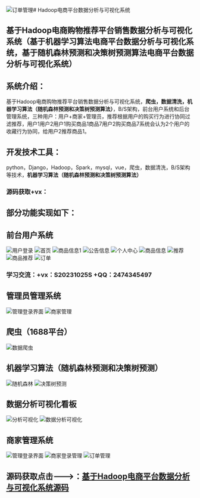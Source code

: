 ![订单管理](https://github.com/user-attachments/assets/8c3e8e43-c2b5-4fbf-a05d-395b6d94a65e)# Hadoop电商平台数据分析与可视化系统

## 基于Hadoop电商购物推荐平台销售数据分析与可视化系统（基于机器学习算法电商平台数据分析与可视化系统，基于随机森林预测和决策树预测算法电商平台数据分析与可视化系统）

## 系统介绍：

基于Hadoop电商购物推荐平台销售数据分析与可视化系统，**爬虫，数据清洗，机器学习算法（随机森林预测和决策树预测算法）**，B/S架构，前台用户系统和后台管理系统，三种用户：用户+商家+管理员，推荐根据用户的购买行为进行协同过滤推荐，用户1用户2用户1购买商品1商品7用户2购买商品7系统会认为2个用户的收藏行为协同，给用户2推荐商品1。

## 开发技术工具：

python，Django，Hadoop，Spark，mysql，vue，爬虫，数据清洗，B/S架构等技术，**机器学习算法（随机森林预测和决策树预测算法）**

### 源码获取+vx：

## 部分功能实现如下：


## 前台用户系统

![用户登录](https://github.com/user-attachments/assets/5de67df8-e53a-4b47-b313-ef8122bd0d96)
![首页](https://github.com/user-attachments/assets/ab9fedca-4303-48b2-aedf-fa65017e74fe)
![商品信息1](https://github.com/user-attachments/assets/1e391464-b8ff-4fed-b7c5-1e10c7c06a1f)
![公告信息](https://github.com/user-attachments/assets/9afba12d-3bc0-4f7d-b8e8-aaff28f6f76d)
![个人中心](https://github.com/user-attachments/assets/5a39d5ef-cee5-4ab8-82d6-1ae8530490c9)
![商品信息](https://github.com/user-attachments/assets/4f5dc377-b206-4fed-aee9-f0d8581cf396)
![推荐](https://github.com/user-attachments/assets/59cca854-86c8-4f5b-a0e1-2ae65b2ea698)
![商品推荐](https://github.com/user-attachments/assets/813281c8-e84e-4cd4-b1c3-996d966b548e)
![订单](https://github.com/user-attachments/assets/b5a3e2d5-2e1c-4cdb-a9a5-b33d21da1864)

### 学习交流：+vx：S20231025S   +QQ：2474345497

## 管理员管理系统

![管理登录界面](https://github.com/user-attachments/assets/7dd90617-6c1a-445f-bf0e-bbeac80b1c4c)
![商家管理](https://github.com/user-attachments/assets/3c6a3283-666f-400c-b43b-461a76bac8b8)

## 爬虫（1688平台）

![数据爬虫](https://github.com/user-attachments/assets/f595f020-e2c9-4c2b-9e38-c71ecbbe69ea)

## 机器学习算法（随机森林预测和决策树预测）

![随机森林](https://github.com/user-attachments/assets/3f1f2868-aae4-427d-ae29-394930d95302)
![决策树预测](https://github.com/user-attachments/assets/84f76b65-2a9d-4326-af0e-54fafa9cfe9e)

## 数据分析可视化看板

![分析可视化](https://github.com/user-attachments/assets/e83999f6-fe56-4ba1-966c-bd63862e8dc1)
![数据分析可视化](https://github.com/user-attachments/assets/67911210-fd34-4445-9a94-3fb22a9d8587)

## 商家管理系统

![管理登录界面](https://github.com/user-attachments/assets/fd95249c-4285-448e-8ce4-c38df5a22a03)
![商家登录管理](https://github.com/user-attachments/assets/d9c0ad27-01fc-4de2-a903-b43f42850fd3)
![订单管理](https://github.com/user-attachments/assets/c66fe405-24a0-4d04-90b7-22940f9b00e1)


## 源码获取点击--->：[基于Hadoop电商平台数据分析与可视化系统源码](https://download.csdn.net/download/weixin_46115961/90589000?spm=1001.2101.3001.9500)
